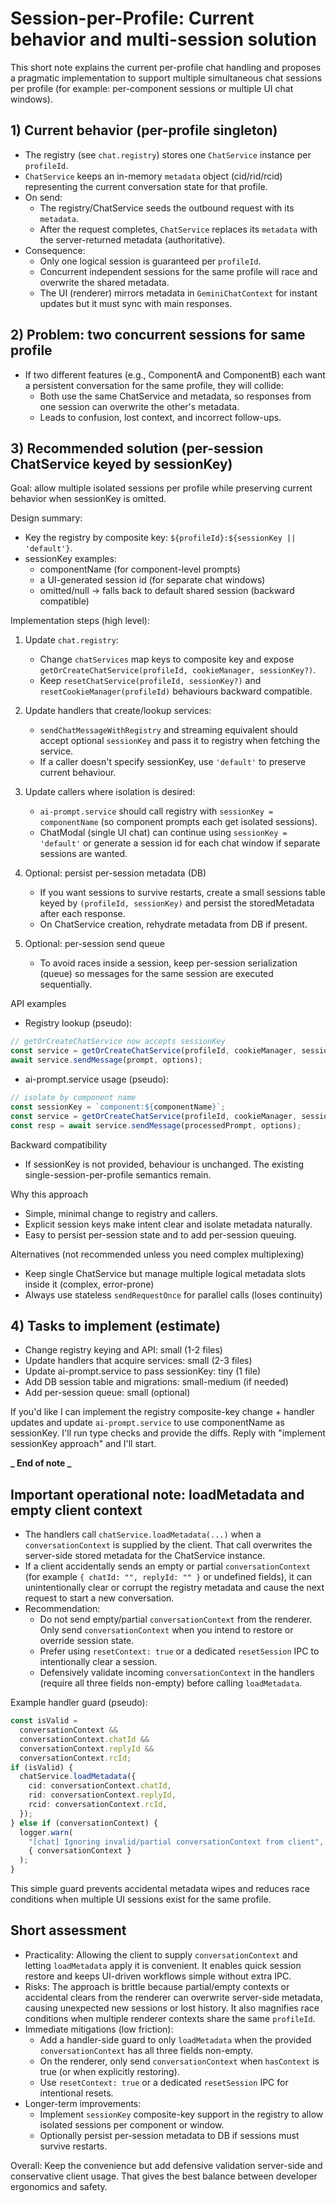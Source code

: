 # Session-per-Profile: Current behavior and multi-session solution

This short note explains the current per-profile chat handling and proposes a pragmatic implementation to support multiple simultaneous chat sessions per profile (for example: per-component sessions or multiple UI chat windows).

## 1) Current behavior (per-profile singleton)

- The registry (see `chat.registry`) stores one `ChatService` instance per `profileId`.
- `ChatService` keeps an in-memory `metadata` object (cid/rid/rcid) representing the current conversation state for that profile.
- On send:
  - The registry/ChatService seeds the outbound request with its `metadata`.
  - After the request completes, `ChatService` replaces its `metadata` with the server-returned metadata (authoritative).
- Consequence:
  - Only one logical session is guaranteed per `profileId`.
  - Concurrent independent sessions for the same profile will race and overwrite the shared metadata.
  - The UI (renderer) mirrors metadata in `GeminiChatContext` for instant updates but it must sync with main responses.

## 2) Problem: two concurrent sessions for same profile

- If two different features (e.g., ComponentA and ComponentB) each want a persistent conversation for the same profile, they will collide:
  - Both use the same ChatService and metadata, so responses from one session can overwrite the other's metadata.
  - Leads to confusion, lost context, and incorrect follow-ups.

## 3) Recommended solution (per-session ChatService keyed by sessionKey)

Goal: allow multiple isolated sessions per profile while preserving current behavior when sessionKey is omitted.

Design summary:

- Key the registry by composite key: `${profileId}:${sessionKey || 'default'}`.
- sessionKey examples:
  - componentName (for component-level prompts)
  - a UI-generated session id (for separate chat windows)
  - omitted/null -> falls back to default shared session (backward compatible)

Implementation steps (high level):

1. Update `chat.registry`:

   - Change `chatServices` map keys to composite key and expose `getOrCreateChatService(profileId, cookieManager, sessionKey?)`.
   - Keep `resetChatService(profileId, sessionKey?)` and `resetCookieManager(profileId)` behaviours backward compatible.

2. Update handlers that create/lookup services:

   - `sendChatMessageWithRegistry` and streaming equivalent should accept optional `sessionKey` and pass it to registry when fetching the service.
   - If a caller doesn't specify sessionKey, use `'default'` to preserve current behaviour.

3. Update callers where isolation is desired:

   - `ai-prompt.service` should call registry with `sessionKey = componentName` (so component prompts each get isolated sessions).
   - ChatModal (single UI chat) can continue using `sessionKey = 'default'` or generate a session id for each chat window if separate sessions are wanted.

4. Optional: persist per-session metadata (DB)

   - If you want sessions to survive restarts, create a small sessions table keyed by `(profileId, sessionKey)` and persist the storedMetadata after each response.
   - On ChatService creation, rehydrate metadata from DB if present.

5. Optional: per-session send queue
   - To avoid races inside a session, keep per-session serialization (queue) so messages for the same session are executed sequentially.

API examples

- Registry lookup (pseudo):

```ts
// getOrCreateChatService now accepts sessionKey
const service = getOrCreateChatService(profileId, cookieManager, sessionKey);
await service.sendMessage(prompt, options);
```

- ai-prompt.service usage (pseudo):

```ts
// isolate by component name
const sessionKey = `component:${componentName}`;
const service = getOrCreateChatService(profileId, cookieManager, sessionKey);
const resp = await service.sendMessage(processedPrompt, options);
```

Backward compatibility

- If sessionKey is not provided, behaviour is unchanged. The existing single-session-per-profile semantics remain.

Why this approach

- Simple, minimal change to registry and callers.
- Explicit session keys make intent clear and isolate metadata naturally.
- Easy to persist per-session state and to add per-session queuing.

Alternatives (not recommended unless you need complex multiplexing)

- Keep single ChatService but manage multiple logical metadata slots inside it (complex, error-prone)
- Always use stateless `sendRequestOnce` for parallel calls (loses continuity)

## 4) Tasks to implement (estimate)

- Change registry keying and API: small (1-2 files)
- Update handlers that acquire services: small (2-3 files)
- Update ai-prompt.service to pass sessionKey: tiny (1 file)
- Add DB session table and migrations: small-medium (if needed)
- Add per-session queue: small (optional)

If you'd like I can implement the registry composite-key change + handler updates and update `ai-prompt.service` to use componentName as sessionKey. I'll run type checks and provide the diffs. Reply with "implement sessionKey approach" and I'll start.

**_ End of note _**

## Important operational note: loadMetadata and empty client context

- The handlers call `chatService.loadMetadata(...)` when a `conversationContext` is supplied by the client. That call overwrites the server-side stored metadata for the ChatService instance.
- If a client accidentally sends an empty or partial `conversationContext` (for example `{ chatId: "", replyId: "" }` or undefined fields), it can unintentionally clear or corrupt the registry metadata and cause the next request to start a new conversation.
- Recommendation:
  - Do not send empty/partial `conversationContext` from the renderer. Only send `conversationContext` when you intend to restore or override session state.
  - Prefer using `resetContext: true` or a dedicated `resetSession` IPC to intentionally clear a session.
  - Defensively validate incoming `conversationContext` in the handlers (require all three fields non-empty) before calling `loadMetadata`.

Example handler guard (pseudo):

```ts
const isValid =
  conversationContext &&
  conversationContext.chatId &&
  conversationContext.replyId &&
  conversationContext.rcId;
if (isValid) {
  chatService.loadMetadata({
    cid: conversationContext.chatId,
    rid: conversationContext.replyId,
    rcid: conversationContext.rcId,
  });
} else if (conversationContext) {
  logger.warn(
    "[chat] Ignoring invalid/partial conversationContext from client",
    { conversationContext }
  );
}
```

This simple guard prevents accidental metadata wipes and reduces race conditions when multiple UI sessions exist for the same profile.

## Short assessment

- Practicality: Allowing the client to supply `conversationContext` and letting `loadMetadata` apply it is convenient. It enables quick session restore and keeps UI-driven workflows simple without extra IPC.
- Risks: The approach is brittle because partial/empty contexts or accidental clears from the renderer can overwrite server-side metadata, causing unexpected new sessions or lost history. It also magnifies race conditions when multiple renderer contexts share the same `profileId`.
- Immediate mitigations (low friction):
  - Add a handler-side guard to only `loadMetadata` when the provided `conversationContext` has all three fields non-empty.
  - On the renderer, only send `conversationContext` when `hasContext` is true (or when explicitly restoring).
  - Use `resetContext: true` or a dedicated `resetSession` IPC for intentional resets.
- Longer-term improvements:
  - Implement `sessionKey` composite-key support in the registry to allow isolated sessions per component or window.
  - Optionally persist per-session metadata to DB if sessions must survive restarts.

Overall: Keep the convenience but add defensive validation server-side and conservative client usage. That gives the best balance between developer ergonomics and safety.

